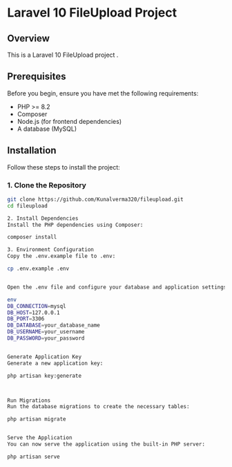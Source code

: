 # Laravel 10 FileUpload Project

## Overview

This is a Laravel 10 FileUpload project . 

## Prerequisites

Before you begin, ensure you have met the following requirements:

- PHP >= 8.2
- Composer
- Node.js (for frontend dependencies)
- A database (MySQL)

## Installation

Follow these steps to install the project:

### 1. Clone the Repository

```bash
git clone https://github.com/Kunalverma320/fileupload.git
cd fileupload

2. Install Dependencies
Install the PHP dependencies using Composer:

composer install

3. Environment Configuration
Copy the .env.example file to .env:

cp .env.example .env


Open the .env file and configure your database and application settings. Update the following fields accordingly:

env
DB_CONNECTION=mysql
DB_HOST=127.0.0.1
DB_PORT=3306
DB_DATABASE=your_database_name
DB_USERNAME=your_username
DB_PASSWORD=your_password


Generate Application Key
Generate a new application key:

php artisan key:generate



Run Migrations
Run the database migrations to create the necessary tables:

php artisan migrate


Serve the Application
You can now serve the application using the built-in PHP server:

php artisan serve


